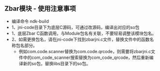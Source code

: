 ## Zbar模块 - 使用注意事项
- 编译命令 ndk-build
- 1、jni-code目录下为底层C源码，可通过改源码，编译出对应的so包
- 1、底层Zbar C函数调用，与Module包名有关联，不要轻易调整该模块包名。
- 2、如需更换包名，请在jni-code下找到zbarjni.c文件，替换文件中的函数名称包名部分。
  + 例如com.code.scanner替换为com.code.qrcode，则需要将zbarjni.c文件中的com_code_scanner搜索替换为com_code_qrcode，然后重新编译新的so包，替换libs目录下的so包。
